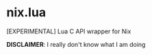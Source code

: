 # nix.lua
[EXPERIMENTAL] Lua C API wrapper for Nix

**DISCLAIMER**: I really don't know what I am doing 
